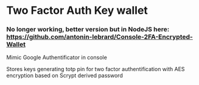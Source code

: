 # Two Factor Auth Key wallet

### No longer working, better version but in NodeJS here: https://github.com/antonin-lebrard/Console-2FA-Encrypted-Wallet

Mimic Google Authentificator in console

Stores keys generating totp pin for two factor authentification with AES encryption based on Scrypt derived password
